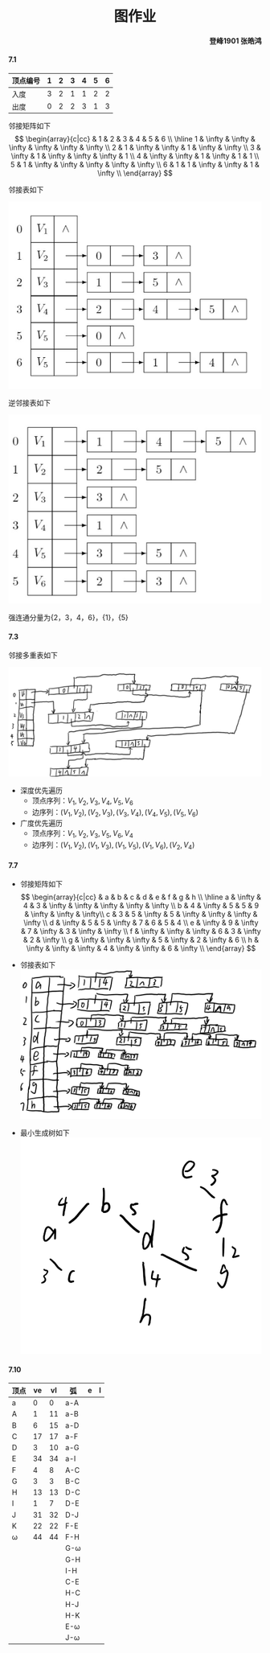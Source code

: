 # <center> 图作业 </center>
#### <p align="Right"> 登峰1901 张皓鸿 </p>
#### 7.1

|顶点编号|1|2|3|4|5|6|
|------|---|---|---|---|---|---|
|入度|3|2|1|1|2|2|2|
|出度|0|2|2|3|1|3


邻接矩阵如下
$$
\begin{array}{c|cc}
    & 1 & 2 & 3 & 4 & 5 & 6 \\ \hline
  1 & \infty & \infty & \infty & \infty & \infty & \infty \\
  2 & 1 & \infty & \infty & 1 & \infty & \infty \\
  3 & \infty & 1 & \infty & \infty & \infty & 1 \\
  4 & \infty & \infty & 1 & \infty & 1 & 1 \\
  5 & 1 & \infty & \infty & \infty & \infty & \infty \\
  6 & 1 & 1 & \infty & \infty & 1 & \infty \\
\end{array}
$$

邻接表如下

![](1_1.jpg)

逆邻接表如下

![](1_2.jpg)

强连通分量为{2，3，4，6}，{1}，{5}

#### 7.3
邻接多重表如下

![](3.png)
* 深度优先遍历
    * 顶点序列：$V_1,V_2,V_3,V_4,V_5,V_6$  
    * 边序列：$(V_1,V_2),(V_2,V_3),(V_3,V_4),(V_4,V_5),(V_5,V_6)$
* 广度优先遍历
    * 顶点序列：$V_1,V_2,V_3,V_5,V_6,V_4$
    * 边序列：$(V_1,V_2),(V_1,V_3),(V_1,V_5),(V_1,V_6),(V_2,V_4)$

#### 7.7
* 邻接矩阵如下
$$
\begin{array}{c|cc}
    & a & b & c & d & e & f & g & h \\ \hline
  a & \infty & 4 & 3 & \infty & \infty & \infty & \infty & \infty \\
  b & 4 & \infty & 5 & 5 & 9 & \infty & \infty & \infty\\
  c & 3 & 5 & \infty & 5 & \infty & \infty & \infty & \infty \\
  d & \infty & 5 & 5 & \infty & 7 & 6 & 5 & 4 \\
  e & \infty & 9 & \infty & 7 & \infty & 3 & \infty & \infty \\
  f & \infty & \infty & \infty & 6 & 3 & \infty & 2 & \infty \\
  g & \infty & \infty & \infty & 5 & \infty & 2 & \infty & 6 \\
  h & \infty & \infty & \infty & 4 & \infty & \infty & 6 & \infty \\
\end{array}
$$

* 邻接表如下
![](7_1.png)
* 最小生成树如下
![](7_2.png)

#### 7.10

|顶点|ve|vl|弧|e|l|
|---|---|---|---|---|---|
|a|0|0|a-A|||
|A|1|11|a-B|||
|B|6|15|a-D|||
|C|17|17|a-F|||
|D|3|10|a-G|||
|E|34|34|a-I|||
|F|4|8|A-C|||
|G|3|3|B-C|||
|H|13|13|D-C|||
|I|1|7|D-E|||
|J|31|32|D-J|||
|K|22|22|F-E|||
|ω|44|44|F-H|||
||||G-ω|||
||||G-H|||
||||I-H|||
||||C-E|||
||||H-C|||
||||H-J|||
||||H-K|||
||||E-ω|||
||||J-ω|||
